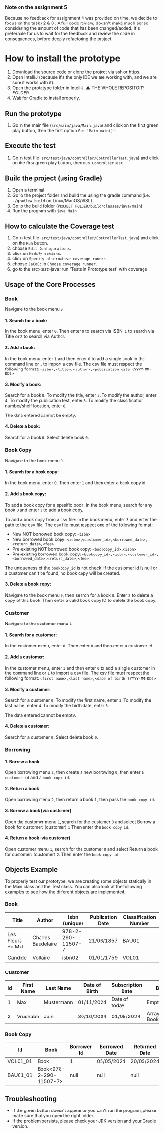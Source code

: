 ### Note on the assignment 5
Because no feedback for assignment 4 was provided on time, we decide to focus on the tasks 2 & 3 .
A full code review, doesn't make much sense considering the amount of code that has been changed/added.
It's preferable for us to wait for the feedback and review the code in consequences, before deeply refactoring the project.

# How to install the prototype

1. Download the source code or clone the project via ssh or https.
2. Open IntelliJ (because it's the only IDE we are working with, and we are sure it works with it).
3. Open the prototype folder in IntelliJ. ⚠️ THE WHOLE REPOSITORY FOLDER
4. Wait for Gradle to install properly.

## Run the prototype
1. Go in the main file (```src/main/java/Main.java```) and click on the first green play button, then the first option ```Run 'Main.main()'```.

## Execute the test
1. Go in test file (```src/test/java/controller/ControllerTest.java```) and click on the first green play button, then ```Run ControllerTest```.

## Build the project (using Gradle)
1. Open a terminal
2. Go to the project folder and build the using the gradle command (i.e. ```./gradlew build``` on Linux/MacOS/WSL)
3. Go to the build folder (```PROJECT_FOLDER/build/classes/java/main```)
4. Run the program with ```java Main```

## How to calculate the Coverage test
1. Go in test file (```src/test/java/controller/ControllerTest.java```) and click on the ```Run``` button.
2. choose ```Edit Configurations```.
3. click on ```Modify options```.
4. click on ```Specify alternative coverage runner```.
5. choose ```JaCoCo``` in ```Choose coverage runner```.
6. go to the src>test>java>run 'Tests in Prototype.test' with coverage

## Usage of the Core Processes

### Book
Navigate to the book menu `0`

#### 1. Search for a book:
In the book menu, enter `0`. Then enter `0` to search via ISBN, `1` to search via Title or `2` to search via Author.

#### 2. Add a book:
In the book menu, enter `1` and then enter `0` to add a single book in the command line or `1` to import a csv file.
The csv file must respect the following format: `<isbn>,<title>,<author>,<publication date (YYYY-MM-DD)>`

#### 3. Modify a book:
Search for a book `0`.
To modify the title, enter `3`.
To modify the author, enter `4`.
To modify the publication test, enter `5`.
To modify the classification number/shelf location, enter `6`.

The data entered cannot be empty.

#### 4. Delete a book:
Search for a book `0`. Select delete book `0`.

### Book Copy
Navigate to the book menu `0`

#### 1. Search for a book copy:
In the book menu, enter `0`. Then enter `1` and then enter a book copy id.

#### 2. Add a book copy:
To add a book copy for a spesific book:
In the book menu, search for any book `0` and enter `1` to add a book copy.

To add a book copy from a csv file:
In the book menu, enter `3` and enter the path to the csv file.
The csv file must respect one of the following format:
- New NOT borrowed book copy: `<isbn>`
- New borrowed book copy: `<isbn>,<customer_id>,<borrowed_date>,<return_date>,<fee>`
- Pre-existing NOT borrowed book copy: `<bookcopy_id>,<isbn>`
- Pre-existing borrowed book copy: `<bookcopy_id>,<isbn>,<customer_id>,<borrowed_date>,<return_date>,<fee>`

The uniqueness of the `bookcopy_id` is not check!
If the customer id is null or a customer can't be found, no book copy will be created.

#### 3. Delete a book copy:
Navigate to the book menu `0`, then search for a book `0`.
Enter `2` to delete a copy of this book. Then enter a valid book copy ID to delete the book copy.

### Customer
Navigate to the customer menu `1`

#### 1. Search for a customer:
In the customer menu, enter `0`. Then enter `0` and then enter a customer id.

#### 2. Add a customer:
In the customer menu, enter `1` and then enter `0` to add a single customer in the command line or `1` to import a csv file.
The csv file must respect the following format: `<first name>,<last name>,<date of birth (YYYY-MM-DD)>`

#### 3. Modify a customer:
Search for a customer `0`.
To modify the first name, enter `3`.
To modify the last name, enter `4`.
To modify the birth date, enter `5`.

The data entered cannot be empty.

#### 4. Delete a customer:
Search for a customer `0`. Select delete book `0`. 

### Borrowing

#### 1. Borrow a book
Open borrowing menu `2`, then create a new borrowing `0`, then enter a `customer id` and a `book copy id`.

#### 2. Return a book
Open borrowing menu `2`, then return a book `1`, then pass the `book copy id`.

#### 3. Borrow a book (via customer)
Open the customer menu `1`, search for the customer `0` and select Borrow a book for customer: (customer) `1` Then enter the `book copy id`.

#### 4. Return a book (via customer)
Open customer menu `1`, search for the customer `0` and select Return a book for customer: (customer) `2`. Then enter the `book copy id`.

## Objects Example

To properly test our prototype, we are creating some objects statically in the Main class and the Test class.
You can also look at the following examples to see how the different objects are implemented.

### Book
| Title             | Author             | Isbn (unique)     | Publication Date | Classification Number |
|-------------------|--------------------|-------------------|------------------|-----------------------|
| Les Fleurs du Mal | Charles Baudelaire | 978-2-290-11507-7 | 21/06/1857       | BAU01                 |
| Candide           | Voltaire           | isbn02            | 01/01/1759       | VOL01                 |


### Customer
| Id | First Name | Last Name  | Date of Birth | Subscription Date | Borrowing List                  |
|----|------------|------------|---------------|-------------------|---------------------------------|
| 1  | Max        | Mustermann | 01/11/2024    | Date of today     | Empty ArrayList                 |
| 2  | Vrushabh   | Jain       | 30/10/2004    | 01/05/2024        | ArrayList<BookCopy1, BookCopy2> |


### Book Copy
| Id       | Book                    | Borrower Id | Borrowed Date | Returned Date | Fee  |
|----------|-------------------------|-------------|---------------|---------------|------|
| VOL01_01 | Book                    | 1           | 05/05/2024    | 20/05/2024    | 0.00 |
| BAU01_01 | Book<978-2-290-11507-7> | null        | null          | null          | 0.00 |

## Troubleshooting

- If the green button doesn't appear or you can't run the program, please make sure that you open the right folder.
- If the problem persists, please check your JDK version and your Gradle version.



